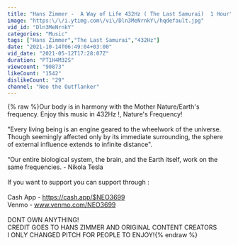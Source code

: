 ```yaml
---
title: "Hans Zimmer -  A Way of Life 432Hz ( The Last Samurai)  1 Hour"
image: "https:\/\/i.ytimg.com\/vi\/Dln3MeNrnkY\/hqdefault.jpg"
vid_id: "Dln3MeNrnkY"
categories: "Music"
tags: ["Hans Zimmer","The Last Samurai","432Hz"]
date: "2021-10-14T06:49:04+03:00"
vid_date: "2021-05-12T17:28:07Z"
duration: "PT1H4M32S"
viewcount: "90873"
likeCount: "1542"
dislikeCount: "29"
channel: "Neo the Outflanker"
---
```

{% raw %}Our body is in harmony with the Mother Nature/Earth's frequency. Enjoy this music in 432Hz !, Nature's Frequency!<br /><br />&quot;Every living being is an engine geared to the wheelwork of the universe. Though seemingly affected only by its immediate surrounding, the sphere of external influence extends to infinite distance&quot;.<br /><br />“Our entire biological system, the brain, and the Earth itself, work on the same frequencies.                                                                                                                                      - Nikola Tesla<br /><br />If you want to support you can support through :<br /><br />Cash App - <a rel="nofollow" target="blank" href="https://cash.app/$NEO3699">https://cash.app/$NEO3699</a><br />Venmo - www.venmo.com/NEO3699<br /> <br />DONT OWN ANYTHING!<br />CREDIT GOES TO HANS ZIMMER AND ORIGINAL CONTENT CREATORS<br />I ONLY CHANGED PITCH FOR PEOPLE TO ENJOY!{% endraw %}

